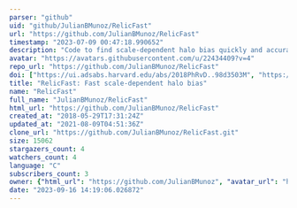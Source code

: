```yaml
---
parser: "github"
uid: "github/JulianBMunoz/RelicFast"
url: "https://github.com/JulianBMunoz/RelicFast"
timestamp: "2023-07-09 00:47:18.990652"
description: "Code to find scale-dependent halo bias quickly and accurately"
avatar: "https://avatars.githubusercontent.com/u/22434409?v=4"
repo_url: "https://github.com/JulianBMunoz/RelicFast"
doi: ["https://ui.adsabs.harvard.edu/abs/2018PhRvD..98d3503M", "https://ui.adsabs.harvard.edu/abs/2023ascl.soft07003M/abstract"]
title: "RelicFast: Fast scale-dependent halo bias"
name: "RelicFast"
full_name: "JulianBMunoz/RelicFast"
html_url: "https://github.com/JulianBMunoz/RelicFast"
created_at: "2018-05-29T17:31:24Z"
updated_at: "2021-08-09T04:51:36Z"
clone_url: "https://github.com/JulianBMunoz/RelicFast.git"
size: 15062
stargazers_count: 4
watchers_count: 4
language: "C"
subscribers_count: 3
owner: {"html_url": "https://github.com/JulianBMunoz", "avatar_url": "https://avatars.githubusercontent.com/u/22434409?v=4", "login": "JulianBMunoz", "type": "User"}
date: "2023-09-16 14:19:06.026872"
---
```

